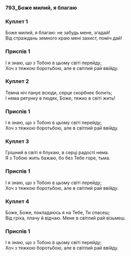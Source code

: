 ### 793_Боже милий, я благаю
### Куплет 1
Боже милий, я благаю: не забудь мене, згадай! <br/>Від страждань земного краю мені захист, поміч дай!
### Приспів 1
І я знаю, що з Тобою в цьому світі перейду; <br/>Хоч з тяжкою боротьбою, але в світлий рай ввійду.
### Куплет 2
Темна ніч панує всюди, серце скорбнеє болить; <br/>І нема рятунку в людях, Боже, тяжко в світі жить!
### Приспів 1
І я знаю, що з Тобою в цьому світі перейду; <br/>Хоч з тяжкою боротьбою, але в світлий рай ввійду.
### Куплет 3
Грішний в світі я блукаю, в серці радості нема. <br/>Я з Тобою жить бажаю, бо без Тебе горе, тьма.
### Приспів 1
І я знаю, що з Тобою в цьому світі перейду; <br/>Хоч з тяжкою боротьбою, але в світлий рай ввійду.
### Куплет 4
Боже, Боже, покладаюсь я на Тебе, Ти спасеш; <br/>Від гріха, плачу й відчаю. Мене в світлий рай візьмеш.
### Приспів 1
І я знаю, що з Тобою в цьому світі перейду; <br/>Хоч з тяжкою боротьбою, але в світлий рай ввійду.
